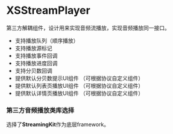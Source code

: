 # XSStreamPlayer
第三方解耦组件，设计用来实现音频流播放，实现音频播放同一接口。

- 支持播放队列（顺序播放）
- 支持播放源标记 
- 支持播放事件回调
- 支持播放进度回调
- 支持分贝数回调
- 提供默认分贝数提示UI组件 （可根据协议自定义组件）
- 提供默认列表页播放UI组件 （可根据协议自定义组件）
- 提供默认详情页播放UI组件 （可根据协议自定义组件）

### 第三方音频播放类库选择

选择了**StreamingKit**作为底层framework。